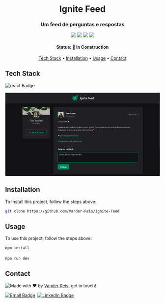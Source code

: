 <h1 align="center">
	Ignite Feed
</h1>

<h3 align="center">
	Um feed de perguntas e respostas
</h3>

<p align="center">
	<img src="https://img.shields.io/badge/PRs-welcome-brightgreen.svg?style=flat-square"/>
	<img src="https://img.shields.io/github/repo-size/Vander-Reis/Ignite-Feed?color=green"/>
	<img src="https://img.shields.io/github/last-commit/Vander-Reis/Ignite-Feed?color=green"/>
	<img src="https://img.shields.io/github/languages/count/Vander-Reis/Ignite-Feed?color=green"/>
</p>

<h4 align="center">
	Status: 🚧 In Construction
</h4>

<p align="center">
	<a href="#tech-stack">Tech Stack</a> •
	<a href="#installation">Installation</a> •
	<a href="#usage">Usage</a> • 
	<a href="#contact">Contact</a> 
</p>

## Tech Stack
<img src="https://img.shields.io/badge/React-05122A?style=flat&logo=react" alt="react Badge" height="25">&nbsp;

<div align="center"> 
    <img src="./src/assets/ignitefeed.png"/>
</div>


## Installation
To Install this project, follow the steps above:
```bash
git clone https://github.com/Vander-Reis/Ignite-Feed
```

## Usage
To use this project, follow the steps above:
```bash
npm install

npm run dev
```

## Contact
<img align="left" src="https://avatars.githubusercontent.com/Vander-Reis?size=100">

Made with ❤️ by [Vander Reis](https://github.com/Vander-Reis), get in touch!

<a href="mailto:vanderreis2017@outlook.com" target="_blank"><img src="https://img.shields.io/badge/Email-D14836?style=flat&logo=gmail&logoColor=white" alt="Email Badge" height="25"></a>&nbsp;
<a href="https://www.linkedin.com/in/vander-reis-044163201/" target="_blank"><img src="https://img.shields.io/badge/Linkedin-0077B5?style=flat&logo=linkedin&logoColor=white" alt="LinkedIn Badge" height="25"></a>&nbsp;

<br clear="left"/>
